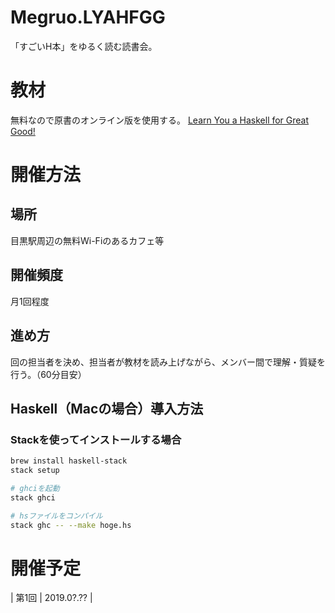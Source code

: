 # Megruo.LYAHFGG
「すごいH本」をゆるく読む読書会。

# 教材
無料なので原書のオンライン版を使用する。
[Learn You a Haskell for Great Good!](http://learnyouahaskell.com/chapters)

# 開催方法
## 場所
目黒駅周辺の無料Wi-Fiのあるカフェ等

## 開催頻度
月1回程度

## 進め方
回の担当者を決め、担当者が教材を読み上げながら、メンバー間で理解・質疑を行う。（60分目安）

## Haskell（Macの場合）導入方法
### Stackを使ってインストールする場合
```bash
brew install haskell-stack
stack setup

# ghciを起動
stack ghci

# hsファイルをコンパイル
stack ghc -- --make hoge.hs
```

# 開催予定
| 第1回 | 2019.0?.?? | 
